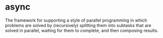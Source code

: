 async
=====

 The framework for supporting a style of parallel programming
in which problems are solved by (recursively) splitting them into subtasks
that are solved in parallel, waiting for them to complete,
and then composing results.

